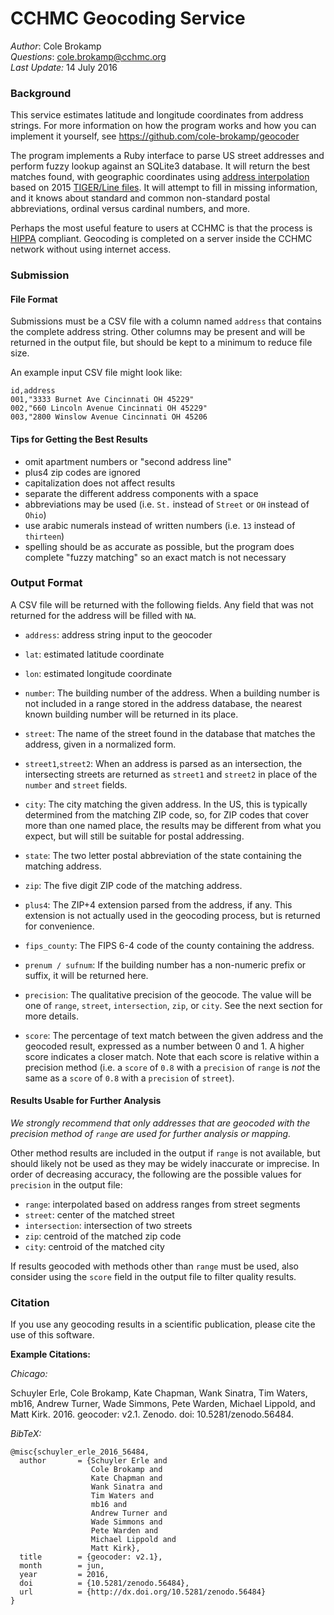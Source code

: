 # CCHMC Geocoding Service

*Author*: Cole Brokamp  
*Questions*: cole.brokamp@cchmc.org  
*Last Update:* 14 July 2016  


### Background

This service estimates latitude and longitude coordinates from address strings.  For more information on how the program works and how you can implement it yourself, see https://github.com/cole-brokamp/geocoder

The program implements a Ruby interface to parse US street addresses and perform fuzzy lookup against an SQLite3 database. It will return the best matches found, with geographic coordinates using [address interpolation](https://en.wikipedia.org/wiki/Geocoding#Address_interpolation) based on 2015 [TIGER/Line files](https://en.wikipedia.org/wiki/Topologically_Integrated_Geographic_Encoding_and_Referencing).  It will attempt to fill in missing information, and it knows about standard and common non-standard postal abbreviations, ordinal versus cardinal numbers, and more. 

Perhaps the most useful feature to users at CCHMC is that the process is [HIPPA](http://www.hhs.gov/hipaa/for-professionals/privacy/laws-regulations/) compliant.  Geocoding is completed on a server inside the CCHMC network without using internet access. 


### Submission

#### File Format

Submissions must be a CSV file with a column named `address` that contains the complete address string. Other columns may be present and will be returned in the output file, but should be kept to a minimum to reduce file size.

An example input CSV file might look like:

	id,address
    001,"3333 Burnet Ave Cincinnati OH 45229"
    002,"660 Lincoln Avenue Cincinnati OH 45229"
    003,"2800 Winslow Avenue Cincinnati OH 45206

#### Tips for Getting the Best Results  
- omit apartment numbers or "second address line"
- plus4 zip codes are ignored
- capitalization does not affect results
- separate the different address components with a space
- abbreviations may be used (i.e. `St.` instead of `Street` or `OH` instead of `Ohio`)
- use arabic numerals instead of written numbers (i.e. `13` instead of `thirteen`)
- spelling should be as accurate as possible, but the program does complete "fuzzy matching" so an exact match is not necessary


### Output Format

A CSV file will be returned with the following fields. Any field that was not returned for the address will be filled with `NA`.

- `address`: address string input to the geocoder

- `lat`: estimated latitude coordinate

- `lon`: estimated longitude coordinate

- `number`:  The building number of the address. When a building number is not included in a range stored in the address database, the nearest known building number will be returned in its place.

- `street`: The name of the street found in the database that matches the address, given in a normalized form. 

- `street1`,`street2`: When an address is parsed as an intersection, the intersecting streets are returned as `street1` and `street2` in place of the `number` and `street` fields.

- `city`: The city matching the given address. In the US, this is typically determined from the matching ZIP code, so, for ZIP codes that cover more than one named place, the results may be different from what you expect, but will still be suitable for postal addressing.

- `state`: The two letter postal abbreviation of the state containing the matching address.

- `zip`: The five digit ZIP code of the matching address.

- `plus4`: The ZIP+4 extension parsed from the address, if any. This extension is not actually used in the geocoding process, but is returned for convenience.

- `fips_county`: The FIPS 6-4 code of the county containing the address.

- `prenum / sufnum`: If the building number has a non-numeric prefix or suffix, it will be returned here.

- `precision`: The qualitative precision of the geocode. The value will be one of `range`, `street`, `intersection`, `zip`, or `city`. See the next section for more details.

- `score`: The percentage of text match between the given address and the geocoded result, expressed as a number between 0 and 1. A higher score indicates a closer match. Note that each score is relative within a precision method (i.e. a `score` of `0.8` with a `precision` of `range` is *not* the same as a `score` of `0.8` with a `precision` of `street`).
    
#### Results Usable for Further Analysis

*We strongly recommend that only addresses that are geocoded with the precision method of `range` are used for further analysis or mapping.*  

Other method results are included in the output if `range` is not available, but should likely not be used as they may be widely inaccurate or imprecise. In order of decreasing accuracy, the following are the possible values for `precision` in the output file:

- `range`: interpolated based on address ranges from street segments
- `street`: center of the matched street
- `intersection`: intersection of two streets
- `zip`: centroid of the matched zip code
- `city`: centroid of the matched city

If results geocoded with methods other than `range` must be used, also consider using the `score` field in the output file to filter quality results.

### Citation

If you use any geocoding results in a scientific publication, please cite the use of this software.

**Example Citations:**

*Chicago:*  

Schuyler Erle, Cole Brokamp, Kate Chapman, Wank Sinatra, Tim Waters, mb16, Andrew Turner, Wade Simmons, Pete Warden, Michael Lippold, and Matt Kirk. 2016. geocoder: v2.1. Zenodo. doi: 10.5281/zenodo.56484. 

*BibTeX:*
```
@misc{schuyler_erle_2016_56484,
  author       = {Schuyler Erle and
                  Cole Brokamp and
                  Kate Chapman and
                  Wank Sinatra and
                  Tim Waters and
                  mb16 and
                  Andrew Turner and
                  Wade Simmons and
                  Pete Warden and
                  Michael Lippold and
                  Matt Kirk},
  title        = {geocoder: v2.1},
  month        = jun,
  year         = 2016,
  doi          = {10.5281/zenodo.56484},
  url          = {http://dx.doi.org/10.5281/zenodo.56484}
}
```